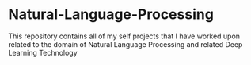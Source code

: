 # Natural-Language-Processing
This repository contains all of my self projects that I have worked upon related to the domain of Natural Language Processing and related Deep Learning Technology
